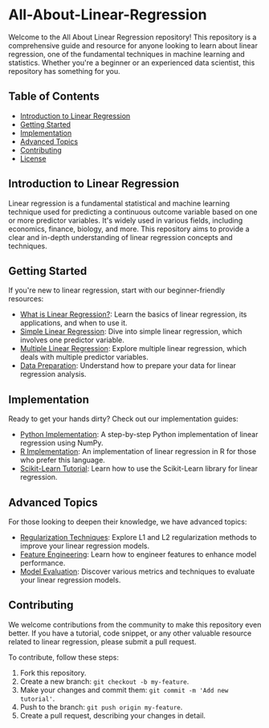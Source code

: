 # All-About-Linear-Regression
Welcome to the All About Linear Regression repository! This repository is a comprehensive guide and resource for anyone looking to learn about linear regression, one of the fundamental techniques in machine learning and statistics. Whether you're a beginner or an experienced data scientist, this repository has something for you.

## Table of Contents

- [Introduction to Linear Regression](#introduction-to-linear-regression)
- [Getting Started](#getting-started)
- [Implementation](#implementation)
- [Advanced Topics](#advanced-topics)
- [Contributing](#contributing)
- [License](#license)

## Introduction to Linear Regression

Linear regression is a fundamental statistical and machine learning technique used for predicting a continuous outcome variable based on one or more predictor variables. It's widely used in various fields, including economics, finance, biology, and more. This repository aims to provide a clear and in-depth understanding of linear regression concepts and techniques.

## Getting Started

If you're new to linear regression, start with our beginner-friendly resources:

- [What is Linear Regression?](#what-is-linear-regression): Learn the basics of linear regression, its applications, and when to use it.
- [Simple Linear Regression](#simple-linear-regression): Dive into simple linear regression, which involves one predictor variable.
- [Multiple Linear Regression](#multiple-linear-regression): Explore multiple linear regression, which deals with multiple predictor variables.
- [Data Preparation](#data-preparation): Understand how to prepare your data for linear regression analysis.

## Implementation

Ready to get your hands dirty? Check out our implementation guides:

- [Python Implementation](#python-implementation): A step-by-step Python implementation of linear regression using NumPy.
- [R Implementation](#r-implementation): An implementation of linear regression in R for those who prefer this language.
- [Scikit-Learn Tutorial](#scikit-learn-tutorial): Learn how to use the Scikit-Learn library for linear regression.

## Advanced Topics

For those looking to deepen their knowledge, we have advanced topics:

- [Regularization Techniques](#regularization-techniques): Explore L1 and L2 regularization methods to improve your linear regression models.
- [Feature Engineering](#feature-engineering): Learn how to engineer features to enhance model performance.
- [Model Evaluation](#model-evaluation): Discover various metrics and techniques to evaluate your linear regression models.

## Contributing

We welcome contributions from the community to make this repository even better. If you have a tutorial, code snippet, or any other valuable resource related to linear regression, please submit a pull request.

To contribute, follow these steps:

1. Fork this repository.
2. Create a new branch: `git checkout -b my-feature`.
3. Make your changes and commit them: `git commit -m 'Add new tutorial'`.
4. Push to the branch: `git push origin my-feature`.
5. Create a pull request, describing your changes in detail.
